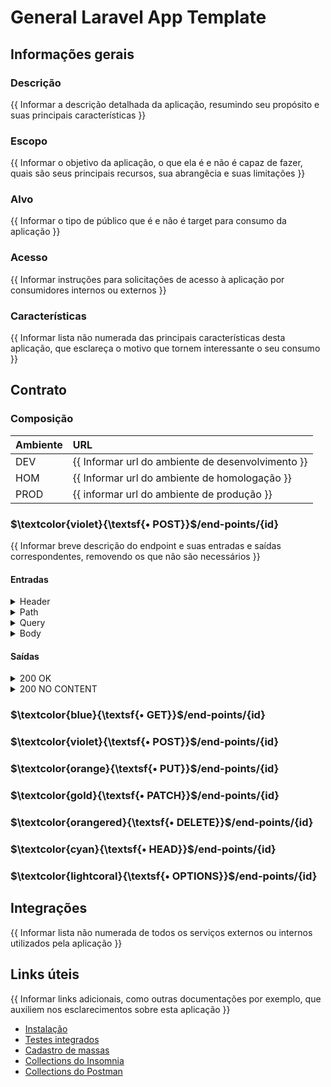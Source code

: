 # General Laravel App Template

## Informações gerais
### Descrição
{{ Informar a descrição detalhada da aplicação, resumindo seu propósito e suas principais características }}

### Escopo
{{ Informar o objetivo da aplicação, o que ela é e não é capaz de fazer, quais são seus principais recursos, sua abrangêcia e suas limitações }}

### Alvo
{{ Informar o tipo de público que é e não é target para consumo da aplicação }}

### Acesso
{{ Informar instruções para solicitações de acesso à aplicação por consumidores internos ou externos }}

### Características
{{ Informar lista não numerada das principais características desta aplicação, que esclareça o motivo que tornem interessante o seu consumo }}

## Contrato
### Composição

| Ambiente | URL                                               |
|:---------|:--------------------------------------------------|
| DEV      | {{ Informar url do ambiente de desenvolvimento }} |
| HOM      | {{ Informar url do ambiente de homologação }}     |
| PROD     | {{ informar url do ambiente de produção }}        |

### $\textcolor{violet}{\textsf{• POST}}$/end-points/{id}
{{ Informar breve descrição do endpoint e suas entradas e saídas correspondentes, removendo os que não são necessários }}

#### Entradas
<details>
<summary>Header</summary>

| Nome           | Descrição       |    Tipo    |  Obrigatório  | Exemplo       |
|:---------------|:----------------|:----------:|:-------------:|:--------------|
| **{{ NOME }}** | {{ DESCRIÇÃO }} | {{ TIPO }} | {{ SIM/NÃO }} | {{ EXEMPLO }} |

</details>
<details>
<summary>Path</summary>

| Nome           | Descrição       |    Tipo    |  Obrigatório  | Exemplo       |
|:---------------|:----------------|:----------:|:-------------:|:--------------|
| **{{ NOME }}** | {{ DESCRIÇÃO }} | {{ TIPO }} | {{ SIM/NÃO }} | {{ EXEMPLO }} |

</details>
<details>
<summary>Query</summary>

| Nome           | Descrição       |    Tipo    |  Obrigatório  | Exemplo       |
|:---------------|:----------------|:----------:|:-------------:|:--------------|
| **{{ NOME }}** | {{ DESCRIÇÃO }} | {{ TIPO }} | {{ SIM/NÃO }} | {{ EXEMPLO }} |

</details>
<details>
<summary>Body</summary>

| Nome           | Descrição       |    Tipo    |  Obrigatório  | Exemplo       |
|:---------------|:----------------|:----------:|:-------------:|:--------------|
| **{{ NOME }}** | {{ DESCRIÇÃO }} | {{ TIPO }} | {{ SIM/NÃO }} | {{ EXEMPLO }} |

</details>

#### Saídas
<details>
<summary>200 OK</summary>

```json
{
    "description": "Descrição do registro"
}
```
</details>
<details>
<summary>200 NO CONTENT</summary>

```
EMPTY
```
</details>

### $\textcolor{blue}{\textsf{• GET}}$/end-points/{id}
### $\textcolor{violet}{\textsf{• POST}}$/end-points/{id}
### $\textcolor{orange}{\textsf{• PUT}}$/end-points/{id}
### $\textcolor{gold}{\textsf{• PATCH}}$/end-points/{id}
### $\textcolor{orangered}{\textsf{• DELETE}}$/end-points/{id}
### $\textcolor{cyan}{\textsf{• HEAD}}$/end-points/{id}
### $\textcolor{lightcoral}{\textsf{• OPTIONS}}$/end-points/{id}

## Integrações
{{ Informar lista não numerada de todos os serviços externos ou internos utilizados pela aplicação }}

## Links úteis
{{  Informar links adicionais, como outras documentações por exemplo, que auxiliem nos esclarecimentos sobre esta aplicação }}

- [Instalação](../README.md)
- [Testes integrados](../tests/README.md)
- [Cadastro de massas](.)
- [Collections do Insomnia](.)
- [Collections do Postman](.)

